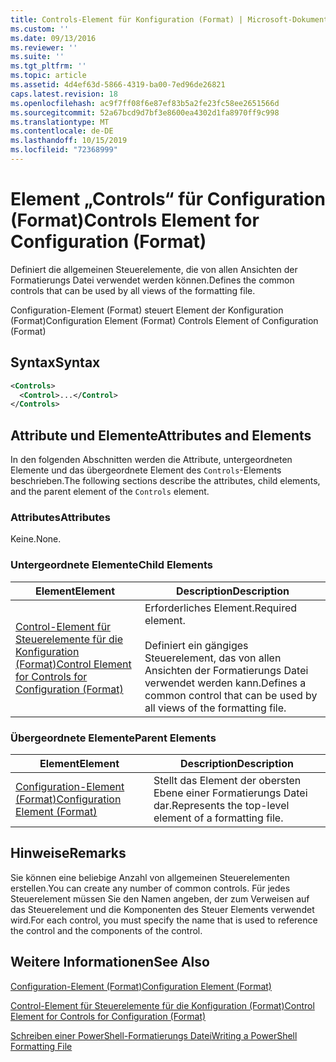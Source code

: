 ```yaml
---
title: Controls-Element für Konfiguration (Format) | Microsoft-Dokumentation
ms.custom: ''
ms.date: 09/13/2016
ms.reviewer: ''
ms.suite: ''
ms.tgt_pltfrm: ''
ms.topic: article
ms.assetid: 4d4ef63d-5866-4319-ba00-7ed96de26821
caps.latest.revision: 18
ms.openlocfilehash: ac9f7ff08f6e87ef83b5a2fe23fc58ee2651566d
ms.sourcegitcommit: 52a67bcd9d7bf3e8600ea4302d1fa8970ff9c998
ms.translationtype: MT
ms.contentlocale: de-DE
ms.lasthandoff: 10/15/2019
ms.locfileid: "72368999"
---
```

# <a name="controls-element-for-configuration-format"></a><span data-ttu-id="86f89-102">Element „Controls“ für Configuration (Format)</span><span class="sxs-lookup"><span data-stu-id="86f89-102">Controls Element for Configuration (Format)</span></span>

<span data-ttu-id="86f89-103">Definiert die allgemeinen Steuerelemente, die von allen Ansichten der Formatierungs Datei verwendet werden können.</span><span class="sxs-lookup"><span data-stu-id="86f89-103">Defines the common controls that can be used by all views of the formatting file.</span></span>

<span data-ttu-id="86f89-104">Configuration-Element (Format) steuert Element der Konfiguration (Format)</span><span class="sxs-lookup"><span data-stu-id="86f89-104">Configuration Element (Format) Controls Element of Configuration (Format)</span></span>

## <a name="syntax"></a><span data-ttu-id="86f89-105">Syntax</span><span class="sxs-lookup"><span data-stu-id="86f89-105">Syntax</span></span>

```xml
<Controls>
  <Control>...</Control>
</Controls>
```

## <a name="attributes-and-elements"></a><span data-ttu-id="86f89-106">Attribute und Elemente</span><span class="sxs-lookup"><span data-stu-id="86f89-106">Attributes and Elements</span></span>

<span data-ttu-id="86f89-107">In den folgenden Abschnitten werden die Attribute, untergeordneten Elemente und das übergeordnete Element des `Controls`-Elements beschrieben.</span><span class="sxs-lookup"><span data-stu-id="86f89-107">The following sections describe the attributes, child elements, and the parent element of the `Controls` element.</span></span>

### <a name="attributes"></a><span data-ttu-id="86f89-108">Attributes</span><span class="sxs-lookup"><span data-stu-id="86f89-108">Attributes</span></span>

<span data-ttu-id="86f89-109">Keine.</span><span class="sxs-lookup"><span data-stu-id="86f89-109">None.</span></span>

### <a name="child-elements"></a><span data-ttu-id="86f89-110">Untergeordnete Elemente</span><span class="sxs-lookup"><span data-stu-id="86f89-110">Child Elements</span></span>

|<span data-ttu-id="86f89-111">Element</span><span class="sxs-lookup"><span data-stu-id="86f89-111">Element</span></span>|<span data-ttu-id="86f89-112">Description</span><span class="sxs-lookup"><span data-stu-id="86f89-112">Description</span></span>|
|-------------|-----------------|
|[<span data-ttu-id="86f89-113">Control-Element für Steuerelemente für die Konfiguration (Format)</span><span class="sxs-lookup"><span data-stu-id="86f89-113">Control Element for Controls for Configuration (Format)</span></span>](./control-element-for-controls-for-configuration-format.md)|<span data-ttu-id="86f89-114">Erforderliches Element.</span><span class="sxs-lookup"><span data-stu-id="86f89-114">Required element.</span></span><br /><br /> <span data-ttu-id="86f89-115">Definiert ein gängiges Steuerelement, das von allen Ansichten der Formatierungs Datei verwendet werden kann.</span><span class="sxs-lookup"><span data-stu-id="86f89-115">Defines a common control that can be used by all views of the formatting file.</span></span>|

### <a name="parent-elements"></a><span data-ttu-id="86f89-116">Übergeordnete Elemente</span><span class="sxs-lookup"><span data-stu-id="86f89-116">Parent Elements</span></span>

|<span data-ttu-id="86f89-117">Element</span><span class="sxs-lookup"><span data-stu-id="86f89-117">Element</span></span>|<span data-ttu-id="86f89-118">Description</span><span class="sxs-lookup"><span data-stu-id="86f89-118">Description</span></span>|
|-------------|-----------------|
|[<span data-ttu-id="86f89-119">Configuration-Element (Format)</span><span class="sxs-lookup"><span data-stu-id="86f89-119">Configuration Element (Format)</span></span>](./configuration-element-format.md)|<span data-ttu-id="86f89-120">Stellt das Element der obersten Ebene einer Formatierungs Datei dar.</span><span class="sxs-lookup"><span data-stu-id="86f89-120">Represents the top-level element of a formatting file.</span></span>|

## <a name="remarks"></a><span data-ttu-id="86f89-121">Hinweise</span><span class="sxs-lookup"><span data-stu-id="86f89-121">Remarks</span></span>

<span data-ttu-id="86f89-122">Sie können eine beliebige Anzahl von allgemeinen Steuerelementen erstellen.</span><span class="sxs-lookup"><span data-stu-id="86f89-122">You can create any number of common controls.</span></span> <span data-ttu-id="86f89-123">Für jedes Steuerelement müssen Sie den Namen angeben, der zum Verweisen auf das Steuerelement und die Komponenten des Steuer Elements verwendet wird.</span><span class="sxs-lookup"><span data-stu-id="86f89-123">For each control, you must specify the name that is used to reference the control and the components of the control.</span></span>

## <a name="see-also"></a><span data-ttu-id="86f89-124">Weitere Informationen</span><span class="sxs-lookup"><span data-stu-id="86f89-124">See Also</span></span>

[<span data-ttu-id="86f89-125">Configuration-Element (Format)</span><span class="sxs-lookup"><span data-stu-id="86f89-125">Configuration Element (Format)</span></span>](./configuration-element-format.md)

[<span data-ttu-id="86f89-126">Control-Element für Steuerelemente für die Konfiguration (Format)</span><span class="sxs-lookup"><span data-stu-id="86f89-126">Control Element for Controls for Configuration (Format)</span></span>](./control-element-for-controls-for-configuration-format.md)

[<span data-ttu-id="86f89-127">Schreiben einer PowerShell-Formatierungs Datei</span><span class="sxs-lookup"><span data-stu-id="86f89-127">Writing a PowerShell Formatting File</span></span>](./writing-a-powershell-formatting-file.md)
